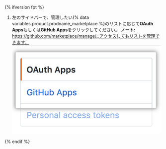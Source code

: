 {% ifversion fpt %}
1. 左のサイドバーで、管理したい{% data variables.product.prodname_marketplace %}のリストに応じて**OAuth Apps**もしくは**GitHub Apps**をクリックしてください。 **ノート:** https://github.com/marketplace/manageにアクセスしてもリストを管理できます。 ![アプリケーションの種類の選択](/assets/images/settings/apps_choose_app.png)

{% endif %}
